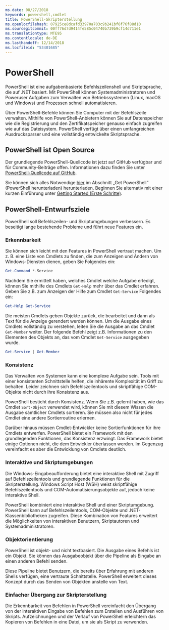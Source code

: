 ```yaml
---
ms.date: 08/27/2018
keywords: powershell,cmdlet
title: PowerShell-Skripterstellung
ms.openlocfilehash: 07925ce8dcafd33970a703c9b241bf6f76f88d10
ms.sourcegitcommit: 00ff76d7d9414fe585c04740b739b9cf14d711e1
ms.translationtype: MTE95
ms.contentlocale: de-DE
ms.lasthandoff: 12/14/2018
ms.locfileid: "53401685"
---
```

# <a name="powershell"></a>PowerShell

PowerShell ist eine aufgabenbasierte Befehlszeilenshell und Skriptsprache, die auf .NET basiert.
Mit PowerShell können Systemadministratoren und Poweruser Aufgaben zum Verwalten von Betriebssystemen (Linux, macOS und Windows) und Prozessen schnell automatisieren.

Über PowerShell-Befehle können Sie Computer mit der Befehlszeile verwalten. Mithilfe von PowerShell-Anbietern können Sie auf Datenspeicher wie die Registrierung und den Zertifikatspeicher genauso einfach zugreifen wie auf das Dateisystem. PowerShell verfügt über einen umfangreichen Ausdrucksparser und eine vollständig entwickelte Skriptsprache.

## <a name="powershell-is-open-source"></a>PowerShell ist Open Source

Der grundlegende PowerShell-Quellcode ist jetzt auf GitHub verfügbar und für Community-Beiträge offen.
Informationen dazu finden Sie unter [PowerShell-Quellcode auf GitHub](https://github.com/powershell/powershell).

Sie können sich alles Notwendige [hier](https://github.com/PowerShell/PowerShell#get-powershell) im Abschnitt „Get PowerShell“ (PowerShell herunterladen) herunterladen.
Beginnen Sie alternativ mit einer kurzen Einführung unter [Getting Started (Erste Schritte)](https://github.com/PowerShell/PowerShell/blob/master/docs/learning-powershell).

## <a name="powershell-design-goals"></a>PowerShell-Entwurfsziele

PowerShell soll Befehlszeilen- und Skriptumgebungen verbessern. Es beseitigt lange bestehende Probleme und führt neue Features ein.

### <a name="discoverability"></a>Erkennbarkeit

Sie können sich leicht mit den Features in PowerShell vertraut machen. Um z. B. eine Liste von Cmdlets zu finden, die zum Anzeigen und Ändern von Windows-Diensten dienen, geben Sie Folgendes ein:

```powershell
Get-Command *-Service
```

Nachdem Sie ermittelt haben, welches Cmdlet welche Aufgabe erledigt, können Sie mithilfe des Cmdlets `Get-Help` mehr über das Cmdlet erfahren. Geben Sie z.B. zum Anzeigen der Hilfe zum Cmdlet `Get-Service` Folgendes ein:

```powershell
Get-Help Get-Service
```

Die meisten Cmdlets geben Objekte zurück, die bearbeitet und dann als Text für die Anzeige gerendert werden können. Um die Ausgabe eines Cmdlets vollständig zu verstehen, leiten Sie die Ausgabe an das Cmdlet `Get-Member` weiter. Der folgende Befehl zeigt z.B. Informationen zu den Elementen des Objekts an, das vom Cmdlet `Get-Service` ausgegeben wurde.

```powershell
Get-Service | Get-Member
```

### <a name="consistency"></a>Konsistenz

Das Verwalten von Systemen kann eine komplexe Aufgabe sein. Tools mit einer konsistenten Schnittstelle helfen, die inhärente Komplexität im Griff zu behalten. Leider zeichnen sich Befehlszeilentools und skriptfähige COM-Objekte nicht durch ihre Konsistenz aus.

PowerShell besticht durch Konsistenz. Wenn Sie z.B. gelernt haben, wie das Cmdlet `Sort-Object` verwendet wird, können Sie mit diesem Wissen die Ausgabe sämtlicher Cmdlets sortieren. Sie müssen also nicht für jedes Cmdlet eine andere Sortierroutine erlernen.

Darüber hinaus müssen Cmdlet-Entwickler keine Sortierfunktionen für ihre Cmdlets entwerfen. PowerShell bietet ein Framework mit den grundlegenden Funktionen, das Konsistenz erzwingt. Das Framework bietet einige Optionen nicht, die dem Entwickler überlassen werden. Im Gegenzug vereinfacht es aber die Entwicklung von Cmdlets deutlich.

### <a name="interactive-and-scripting-environments"></a>Interaktive und Skriptumgebungen

Die Windows-Eingabeaufforderung bietet eine interaktive Shell mit Zugriff auf Befehlszeilentools und grundlegende Funktionen für die Skripterstellung. Windows Script Host (WSH) weist skriptfähige Befehlszeilentools und COM-Automatisierungsobjekte auf, jedoch keine interaktive Shell.

PowerShell kombiniert eine interaktive Shell und einer Skriptumgebung. PowerShell kann auf Befehlszeilentools, COM-Objekte und .NET-Klassenbibliotheken zugreifen. Diese Kombination von Features erweitert die Möglichkeiten von interaktiven Benutzern, Skriptautoren und Systemadministratoren.

### <a name="object-orientation"></a>Objektorientierung

PowerShell ist objekt- und nicht textbasiert. Die Ausgabe eines Befehls ist ein Objekt. Sie können das Ausgabeobjekt über die Pipeline als Eingabe an einen anderen Befehl senden.

Diese Pipeline bietet Benutzern, die bereits über Erfahrung mit anderen Shells verfügen, eine vertraute Schnittstelle. PowerShell erweitert dieses Konzept durch das Senden von Objekten anstelle von Text.

### <a name="easy-transition-to-scripting"></a>Einfacher Übergang zur Skripterstellung

Die Erkennbarkeit von Befehlen in PowerShell vereinfacht den Übergang von der interaktiven Eingabe von Befehlen zum Erstellen und Ausführen von Skripts. Aufzeichnungen und der Verlauf von PowerShell erleichtern das Kopieren von Befehlen in eine Datei, um sie als Skript zu verwenden.

